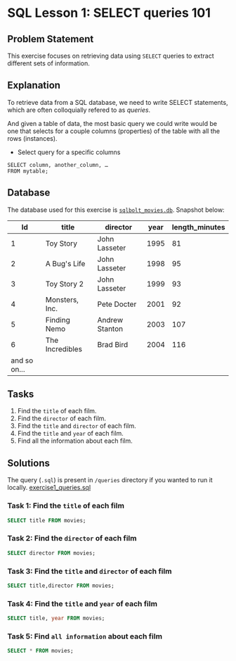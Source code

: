 # SQL Lesson 1: SELECT queries 101

## Problem Statement

This exercise focuses on retrieving data using `SELECT` queries to extract different sets of information.

## Explanation
To retrieve data from a SQL database, we need to write SELECT statements, which are often colloquially refered to as *queries*.

And given a table of data, the most basic query we could write would be one that selects for a couple columns (properties) of the table with all the rows (instances).

- Select query for a specific columns
```
SELECT column, another_column, …
FROM mytable;
```



## Database

The database used for this exercise is [`sqlbolt_movies.db`](../databases/sqlbolt_movies.db). Snapshot below:

|Id|title|director|	year|length_minutes|
|--|-----|--------|-----|--------------|
|1|	Toy Story|	John Lasseter|	1995|	81|
|2|	A Bug's Life|	John Lasseter|	1998|	95|
|3|	Toy Story 2|	John Lasseter|	1999|	93|
|4|	Monsters, Inc.|	Pete Docter|	2001|	92|
|5|	Finding Nemo|	Andrew Stanton|	2003|	107|
|6|	The Incredibles|	Brad Bird|	2004|	116|
|and so on...|

## Tasks

1. Find the `title` of each film.
2. Find the `director` of each film.
3. Find the `title` and `director` of each film.
4. Find the `title` and `year` of each film.
5. Find all the information about each film.

## Solutions

The query (`.sql`) is present in `/queries` directory if you wanted to run it locally. [exercise1_queries.sql](../queries/exercise1_queries.sql)

### Task 1: Find the `title` of each film
```sql
SELECT title FROM movies;
```
### Task 2: Find the `director` of each film
```sql
SELECT director FROM movies;
```
### Task 3: Find the `title` and `director` of each film
```sql
SELECT title,director FROM movies;
```
### Task 4: Find the `title` and `year` of each film
```sql
SELECT title, year FROM movies;
```
### Task 5: Find `all information` about each film
```sql
SELECT * FROM movies;
```